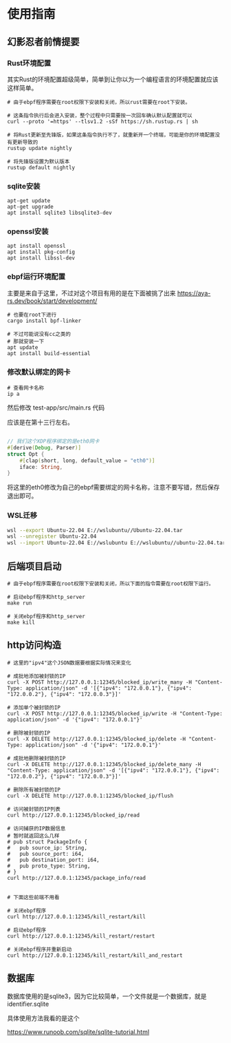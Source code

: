 # 使用指南

## 幻影忍者前情提要

### Rust环境配置

其实Rust的环境配置超级简单，简单到让你以为一个编程语言的环境配置就应该这样简单。

```shell
# 由于ebpf程序需要在root权限下安装和关闭，所以rust需要在root下安装。

# 这条指令执行后会进入安装，整个过程中只需要按一次回车确认默认配置就可以
curl --proto '=https' --tlsv1.2 -sSf https://sh.rustup.rs | sh

# 将Rust更新至先锋版，如果这条指令执行不了，就重新开一个终端，可能是你的环境配置没有更新导致的
rustup update nightly

# 将先锋版设置为默认版本
rustup default nightly
```

### sqlite安装

```shell
apt-get update
apt-get upgrade
apt install sqlite3 libsqlite3-dev
```

### openssl安装

```shell
apt install openssl
apt install pkg-config
apt install libssl-dev
```

### ebpf运行环境配置

主要是来自于这里，不过对这个项目有用的是在下面被挑了出来
https://aya-rs.dev/book/start/development/

```shell
# 也要在root下进行
cargo install bpf-linker

# 不过可能说没有cc之类的
# 那就安装一下
apt update
apt install build-essential
```

### 修改默认绑定的网卡

```shell
# 查看网卡名称
ip a
```

然后修改 test-app/src/main.rs 代码

应该是在第十三行左右。

```rust

// 我们这个XDP程序绑定的是eth0网卡
#[derive(Debug, Parser)]
struct Opt {
    #[clap(short, long, default_value = "eth0")]
    iface: String,
}

```

将这里的eth0修改为自己的ebpf需要绑定的网卡名称，注意不要写错，然后保存退出即可。

### WSL迁移

```bash
wsl --export Ubuntu-22.04 E://wslubuntu//Ubuntu-22.04.tar
wsl --unregister Ubuntu-22.04
wsl --import Ubuntu-22.04 E://wslubuntu E://wslubuntu//ubuntu-22.04.tar
```

## 后端项目启动

```shell
# 由于ebpf程序需要在root权限下安装和关闭，所以下面的指令需要在root权限下运行。

# 启动ebpf程序和http_server
make run

# 关闭ebpf程序和http_server
make kill
```

## http访问构造

```shell
# 这里的"ipv4"这个JSON数据要根据实际情况来变化

# 成批地添加被封锁的IP
curl -X POST http://127.0.0.1:12345/blocked_ip/write_many -H "Content-Type: application/json" -d '[{"ipv4": "172.0.0.1"}, {"ipv4": "172.0.0.2"}, {"ipv4": "172.0.0.3"}]'

# 添加单个被封锁的IP
curl -X POST http://127.0.0.1:12345/blocked_ip/write -H "Content-Type: application/json" -d '{"ipv4": "172.0.0.1"}'

# 删除被封锁的IP
curl -X DELETE http://127.0.0.1:12345/blocked_ip/delete -H "Content-Type: application/json" -d '{"ipv4": "172.0.0.1"}'

# 成批地删除被封锁的IP
curl -X DELETE http://127.0.0.1:12345/blocked_ip/delete_many -H "Content-Type: application/json" -d '[{"ipv4": "172.0.0.1"}, {"ipv4": "172.0.0.2"}, {"ipv4": "172.0.0.3"}]'

# 删除所有被封锁的IP
curl -X DELETE http://127.0.0.1:12345/blocked_ip/flush

# 访问被封锁的IP列表
curl http://127.0.0.1:12345/blocked_ip/read

# 访问捕获的IP数据信息
# 暂时就返回这么几样
# pub struct PackageInfo {
#   pub source_ip: String,
#   pub source_port: i64,
#   pub destination_port: i64,
#   pub proto_type: String,
# }
curl http://127.0.0.1:12345/package_info/read


# 下面这些前端不用看

# 关闭ebpf程序
curl http://127.0.0.1:12345/kill_restart/kill

# 启动ebpf程序
curl http://127.0.0.1:12345/kill_restart/restart

# 关闭ebpf程序并重新启动
curl http://127.0.0.1:12345/kill_restart/kill_and_restart
```

## 数据库

数据库使用的是sqlite3，因为它比较简单，一个文件就是一个数据库，就是 identifier.sqlite

具体使用方法我看的是这个

https://www.runoob.com/sqlite/sqlite-tutorial.html
